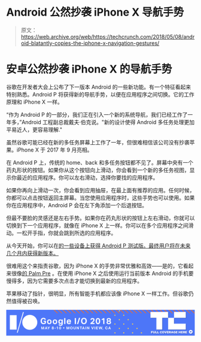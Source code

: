 # Android 公然抄袭 iPhone X 导航手势 

> 原文：<https://web.archive.org/web/https://techcrunch.com/2018/05/08/android-blatantly-copies-the-iphone-x-navigation-gestures/>

# 安卓公然抄袭 iPhone X 的导航手势

谷歌在开发者大会上公布了下一版本 Android 的一些新功能。有一个特征看起来特别熟悉。Android P 将获得新的导航手势，以便在应用程序之间切换。它的工作原理和 iPhone X 一样。

“作为 Android P 的一部分，我们正在引入一个新的系统导航，我们已经工作了一年多，”Android 工程副总裁戴夫·伯克说。"新的设计使得 Android 多任务处理更加平易近人，更容易理解."

虽然谷歌可能已经在新的多任务屏幕上工作了一年，但很难相信该公司没有抄袭苹果。iPhone X 于 2017 年 9 月亮相。

在 Android P 上，传统的 home、back 和多任务按钮都不见了。屏幕中央有一个药丸形状的按钮。如果你从这个按钮向上滑动，你会看到一个新的多任务视图，显示你最近的应用程序。你可以左右滑动，选择你要找的应用程序。

如果你再向上滑动一次，你会看到应用抽屉，在最上面有推荐的应用。任何时候，你都可以点击按钮返回主屏幕。当您使用应用程序时，这些手势也可以使用。如果你在应用程序中，Android P 会在左下角添加一个后退按钮。

但最不要脸的灵感还是左右手势。如果你在药丸形状的按钮上左右滑动，你就可以切换到下一个应用程序，就像在 iPhone X 上一样。你可以在多个应用程序之间滑动。一松开手指，你就会跳到所选的应用程序。

从今天开始，你可以在[的一些设备上获得 Android P 测试版。最终用户将在未来几个月内获得新版本。](https://web.archive.org/web/20221025222507/https://techcrunch.com/2018/05/08/android-p-beta-is-available-today/)

很难用这个来指责谷歌，因为 iPhone X 的手势非常优雅和高效——是的，它看起来很像[的 Palm Pre](https://web.archive.org/web/20221025222507/https://techcrunch.com/2017/09/13/the-iphone-x-reveals-why-tim-cook-was-so-mad-about-palm/) 。在使用 iPhone X 之后使用运行当前版本 Android 的手机要慢得多，因为它需要多次点击才能切换到最新的应用程序。

苹果移动了指针，很明显，所有智能手机都应该像 iPhone X 一样工作。但谷歌仍然值得被召唤。

[![](img/78d5cd78ce29cbfb2fca9864caea2fcb.png)](https://web.archive.org/web/20221025222507/https://techcrunch.com/tag/google-i-o-2018)